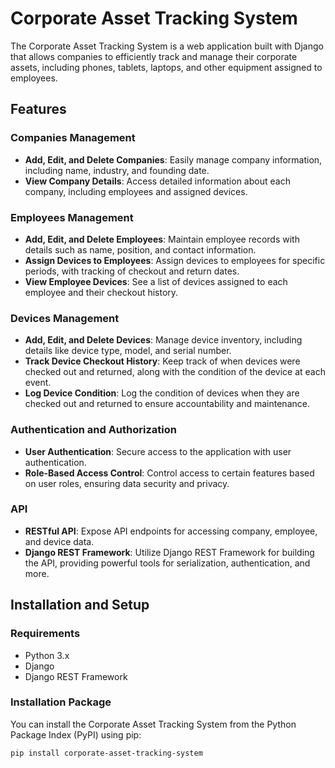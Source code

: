 # Corporate Asset Tracking System

The Corporate Asset Tracking System is a web application built with Django that allows companies to efficiently track and manage their corporate assets, including phones, tablets, laptops, and other equipment assigned to employees.

## Features

### Companies Management
- **Add, Edit, and Delete Companies**: Easily manage company information, including name, industry, and founding date.
- **View Company Details**: Access detailed information about each company, including employees and assigned devices.

### Employees Management
- **Add, Edit, and Delete Employees**: Maintain employee records with details such as name, position, and contact information.
- **Assign Devices to Employees**: Assign devices to employees for specific periods, with tracking of checkout and return dates.
- **View Employee Devices**: See a list of devices assigned to each employee and their checkout history.

### Devices Management
- **Add, Edit, and Delete Devices**: Manage device inventory, including details like device type, model, and serial number.
- **Track Device Checkout History**: Keep track of when devices were checked out and returned, along with the condition of the device at each event.
- **Log Device Condition**: Log the condition of devices when they are checked out and returned to ensure accountability and maintenance.

### Authentication and Authorization
- **User Authentication**: Secure access to the application with user authentication.
- **Role-Based Access Control**: Control access to certain features based on user roles, ensuring data security and privacy.

### API
- **RESTful API**: Expose API endpoints for accessing company, employee, and device data.
- **Django REST Framework**: Utilize Django REST Framework for building the API, providing powerful tools for serialization, authentication, and more.

## Installation and Setup

### Requirements
- Python 3.x
- Django
- Django REST Framework

### Installation Package
You can install the Corporate Asset Tracking System from the Python Package Index (PyPI) using pip:

```bash
pip install corporate-asset-tracking-system
